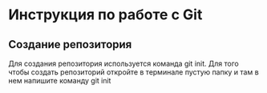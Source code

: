 # Инструкция по работе с Git

## Создание репозитория 
Для создания репозитория используется команда git init. Для того чтобы создать репозиторий откройте в терминале пустую папку и там в нем напишите команду git init 
